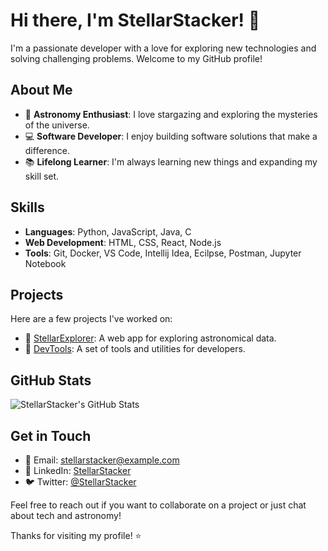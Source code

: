 # Hi there, I'm StellarStacker! 👋

I'm a passionate developer with a love for exploring new technologies and solving challenging problems. Welcome to my GitHub profile!

## About Me

- 🌌 **Astronomy Enthusiast**: I love stargazing and exploring the mysteries of the universe.
- 💻 **Software Developer**: I enjoy building software solutions that make a difference.
- 📚 **Lifelong Learner**: I'm always learning new things and expanding my skill set.

## Skills

- **Languages**: Python, JavaScript, Java, C
- **Web Development**: HTML, CSS, React, Node.js
- **Tools**: Git, Docker, VS Code, Intellij Idea, Ecilpse, Postman, Jupyter Notebook

## Projects

Here are a few projects I've worked on:

- 🌟 [StellarExplorer](https://github.com/StellarStacker/StellarExplorer): A web app for exploring astronomical data.
- 🔧 [DevTools](https://github.com/StellarStacker/DevTools): A set of tools and utilities for developers.

## GitHub Stats

![StellarStacker's GitHub Stats](https://github-readme-stats.vercel.app/api?username=StellarStacker&show_icons=true&theme=radical)

## Get in Touch

- 📧 Email: stellarstacker@example.com
- 💼 LinkedIn: [StellarStacker](https://www.linkedin.com/in/tharanetharan-s-8a1763210/)
- 🐦 Twitter: [@StellarStacker](https://x.com/Tharanetharan4)

Feel free to reach out if you want to collaborate on a project or just chat about tech and astronomy!

Thanks for visiting my profile! ⭐
